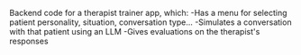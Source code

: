 Backend code for a therapist trainer app, which:
-Has a menu for selecting patient personality, situation, conversation type...
-Simulates a conversation with that patient using an LLM
-Gives evaluations on the therapist's responses

